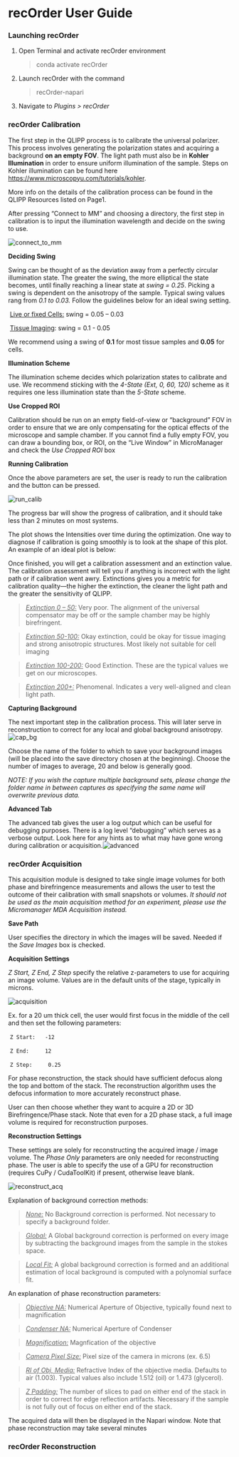 # recOrder User Guide



### Launching recOrder

1. Open Terminal and activate recOrder environment

   

   > conda activate recOrder

   

2. Launch recOrder with the command

   

   > recOrder-napari

   

3. Navigate to *Plugins > recOrder* 



### recOrder Calibration

 

The first step in the QLIPP process is to calibrate the universal polarizer. This process involves generating the polarization states and acquiring a background **on an empty FOV**.  The light path must also be in **Kohler Illumination** in order to ensure uniform illumination of the sample. Steps on Kohler illumination can be found here https://www.microscopyu.com/tutorials/kohler.

 

More info on the details of the calibration process can be found in the QLIPP Resources listed on Page1.

 

After pressing “Connect to MM” and choosing a directory, the first step in calibration is to input the illumination wavelength and decide on the swing to use. 



![connect_to_mm](./images/connect_to_mm.png)





**Deciding Swing** 

Swing can be thought of as the deviation away from a perfectly circular illumination state. The greater the swing, the more elliptical the state becomes, until finally reaching a linear state at *swing = 0.25*. Picking a swing is dependent on the anisotropy of the sample. Typical swing values rang from *0.1 to 0.03.* Follow the guidelines below for an ideal swing setting.

 

​				<u>Live or fixed Cells:</u>     swing = 0.05 – 0.03

​				 <u>Tissue Imaging</u>:        swing = 0.1 - 0.05

 

We recommend using a swing of **0.1**  for most tissue samples and **0.05** for cells.

 



**Illumination Scheme**

The illumination scheme decides which polarization states to calibrate and use. We recommend sticking with the *4-State (Ext, 0, 60, 120)* scheme as it requires one less illumination state than the *5-State* scheme.

 



**Use Cropped ROI**

Calibration should be run on an empty field-of-view or “background” FOV in order to ensure that we are only compensating for the optical effects of the microscope and sample chamber. If you cannot find a fully empty FOV, you can draw a bounding box, or ROI, on the “Live Window” in MicroManager and check the *Use Cropped ROI* box





**Running Calibration**

Once the above parameters are set, the user is ready to run the calibration and the button can be pressed.



![run_calib](./images/run_calib.png)



The progress bar will show the progress of calibration, and it should take less than 2 minutes on most systems.

 

The plot shows the Intensities over time during the optimization. One way to diagnose if calibration is going smoothly is to look at the shape of this plot. An example of an ideal plot is below:

 

Once finished, you will get a calibration assessment and an extinction value. The calibration assessment will tell you if anything is incorrect with the light path or if calibration went awry. Extinctions gives you a metric for calibration quality—the higher the extinction, the cleaner the light path and the greater the sensitivity of QLIPP.

 

> *<u>Extinction 0 – 50:</u>*  Very poor. The alignment of the universal compensator may be off or the sample chamber may be highly birefringent.

 

> <u>*Extinction 50-100:*</u> Okay extinction, could be okay for tissue imaging and strong anisotropic structures. Most likely not suitable for cell imaging

 

> *<u>Extinction 100-200:</u>* Good Extinction. These are the typical values we get on our microscopes.

 

> <u>*Extinction 200+:*</u> Phenomenal. Indicates a very well-aligned and clean light path.





 **Capturing Background**

The next important step in the calibration process. This will later serve in reconstruction to correct for any local and global background anisotropy. ![cap_bg](./images/cap_bg.png)

Choose the name of the folder to which to save your background images (will be placed into the save directory chosen at the beginning). Choose the number of images to average, 20 and below is generally good. 

 

*NOTE: If you wish the capture multiple background sets, please change the folder name in between captures as specifying the same name will overwrite previous data.*

 



**Advanced Tab**

The advanced tab gives the user a log output which can be useful for debugging purposes. There is a log level “debugging” which serves as a verbose output. Look here for any hints as to what may have gone wrong during calibration or acquisition.![advanced](./images/advanced.png)



### recOrder Acquisition



This acquisition module is designed to take single image volumes for both phase and birefringence measurements and allows the user to test the outcome of their calibration with small snapshots or volumes. *It should not be used as the main acquisition method for an experiment, please use the Micromanager MDA Acquisition instead.*

 

**Save Path**

User specifies the directory in which the images will be saved. Needed if the *Save Images* box is checked.





**Acquisition Settings**

*Z Start, Z End, Z Step* specify the relative z-parameters to use for acquiring an image volume. Values are in the default units of the stage, typically in microns. 

![acquisition](./images/acquisition.png)

 

Ex. for a 20 um thick cell, the user would first focus in the middle of the cell and then set the following parameters: 

 

​									`Z Start: 	-12` 

​									 `Z End:	 12`

​									`Z Step:	 0.25` 



For phase reconstruction, the stack should have sufficient defocus along the top and bottom of the stack. The reconstruction algorithm uses the defocus information to more accurately reconstruct phase.

 

User can then choose whether they want to acquire a 2D or 3D Birefringence/Phase stack. Note that even for a 2D phase stack, a full image volume is required for reconstruction purposes.





**Reconstruction Settings** 

These settings are solely for reconstructing the acquired image / image volume. The *Phase Only* parameters are only needed for reconstructing phase. The user is able to specify the use of a GPU for reconstruction (requires CuPy / CudaToolKit) if present, otherwise leave blank.

![reconstruct_acq](./images/reconstruct_acq.png)

Explanation of background correction methods:

 

> <u>*None:*</u> No Background correction is performed. Not necessary to specify a background folder.

 

> <u>*Global:*</u> A Global background correction is performed on every image by subtracting the background images from the sample in the stokes space.

 

> <u>*Local Fit:*</u> A global background correction is formed and an additional estimation of local background is computed with a polynomial surface fit.

 

An explanation of phase reconstruction parameters:

 

> <u>*Objective NA:*</u> Numerical Aperture of Objective, typically found next to magnification

> <u>*Condenser NA:*</u> Numerical Aperture of Condenser

> <u>*Magnification:*</u> Magnfication of the objective

>  <u>*Camera Pixel Size:*</u> Pixel size of the camera in microns (ex. 6.5)

>  <u>*RI of Obj, Media:*</u> Refractive Index of the objective media. Defaults to air (1.003). Typical values also include 1.512 (oil) or 1.473 (glycerol).

>  <u>*Z Padding:*</u> The number of slices to pad on either end of the stack in order to correct for edge reflection artifacts. Necessary if the sample is not fully out of focus on either end of the stack.

 

The acquired data will then be displayed in the Napari window. Note that phase reconstruction may take several minutes



### recOrder Reconstruction